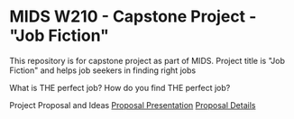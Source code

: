# MIDS W210 - Capstone Project - "Job Fiction"

This repository is for capstone project as part of MIDS. Project title is "Job Fiction" and helps job seekers in finding right jobs

What is THE perfect job?
How do you find THE perfect job?

Project Proposal and Ideas
[Proposal Presentation](https://docs.google.com/presentation/d/1mGMr95RjBvHksfyjwYPMY6IRcOL2SMvYkWsbNWhpfcA/view#)
[Proposal Details](https://docs.google.com/document/d/1JwNm7JI7vhXxaRl_zkKcBXeeephTwBKi0Qj1y-AfGDg/view#)
